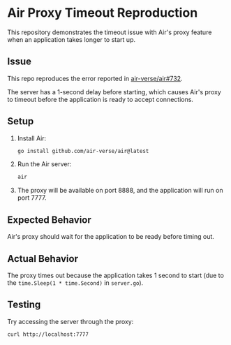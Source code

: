 # Air Proxy Timeout Reproduction

This repository demonstrates the timeout issue with Air's proxy feature when an application takes longer to start up.

## Issue

This repo reproduces the error reported in [air-verse/air#732](https://github.com/air-verse/air/issues/732).

The server has a 1-second delay before starting, which causes Air's proxy to timeout before the application is ready to accept connections.

## Setup

1. Install Air:
   ```bash
   go install github.com/air-verse/air@latest
   ```

2. Run the Air server:
   ```bash
   air
   ```

3. The proxy will be available on port 8888, and the application will run on port 7777.

## Expected Behavior

Air's proxy should wait for the application to be ready before timing out.

## Actual Behavior

The proxy times out because the application takes 1 second to start (due to the `time.Sleep(1 * time.Second)` in `server.go`).

## Testing

Try accessing the server through the proxy:
```bash
curl http://localhost:7777
```
